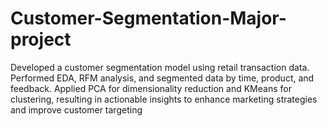 # Customer-Segmentation-Major-project
Developed a customer segmentation model using retail transaction data. Performed EDA, RFM analysis, and segmented data by time, product, and feedback. Applied PCA for dimensionality reduction and KMeans for clustering, resulting in actionable insights to enhance marketing strategies and improve customer targeting

